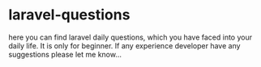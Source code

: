 # laravel-questions
here you can find laravel daily questions, which you have faced into your daily life. It is only for beginner. If any experience developer have any suggestions please let me know... 
